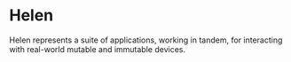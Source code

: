 # Helen

Helen represents a suite of applications, working in tandem, for interacting with
real-world mutable and immutable devices.
